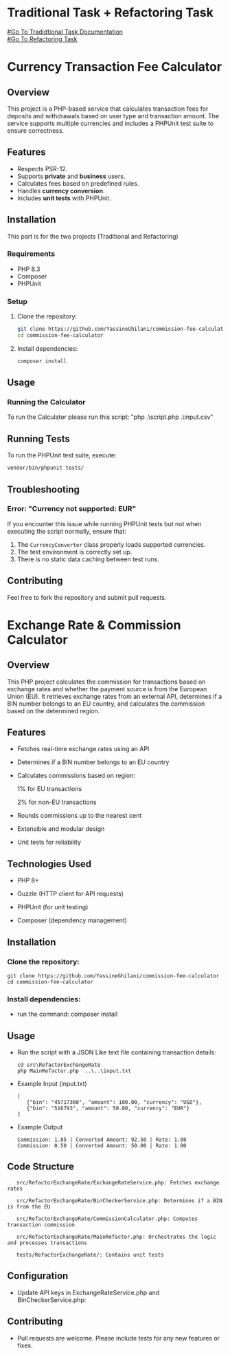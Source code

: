 # Traditional Task + Refactoring Task
[#Go To Tradidtional Task Documentation](#currency-transaction-fee-calculator)
\
[#Go To Refactoring Task](#exchange-rate--commission-calculator)

# Currency Transaction Fee Calculator

## Overview
This project is a PHP-based service that calculates transaction fees for deposits and withdrawals based on user type and transaction amount. The service supports multiple currencies and includes a PHPUnit test suite to ensure correctness.

## Features
- Respects PSR-12.
- Supports **private** and **business** users.
- Calculates fees based on predefined rules.
- Handles **currency conversion**.
- Includes **unit tests** with PHPUnit.

## Installation
This part is for the two projects (Traditional and Refactoring)
### Requirements
- PHP 8.3
- Composer
- PHPUnit

### Setup
1. Clone the repository:
   ```bash
   git clone https://github.com/YassineGhilani/commission-fee-calculator
   cd commission-fee-calculator
   ```
2. Install dependencies:
   ```bash
   composer install
   ```

## Usage
### Running the Calculator
To run the Calculator please run this script: "php .\script.php .\input.csv"

## Running Tests
To run the PHPUnit test suite, execute:
```bash
vendor/bin/phpunit tests/
```

## Troubleshooting
### Error: "Currency not supported: EUR"
If you encounter this issue while running PHPUnit tests but not when executing the script normally, ensure that:
1. The `CurrencyConverter` class properly loads supported currencies.
2. The test environment is correctly set up.
3. There is no static data caching between test runs.

## Contributing
Feel free to fork the repository and submit pull requests.


# Exchange Rate & Commission Calculator

## Overview

This PHP project calculates the commission for transactions based on exchange rates and whether the payment source is from the European Union (EU). It retrieves exchange rates from an external API, determines if a BIN number belongs to an EU country, and calculates the commission based on the determined region.

## Features

 - Fetches real-time exchange rates using an API

 - Determines if a BIN number belongs to an EU country

 - Calculates commissions based on region:

      1% for EU transactions

      2% for non-EU transactions

 - Rounds commissions up to the nearest cent

 - Extensible and modular design

 - Unit tests for reliability

## Technologies Used

 - PHP 8+

 - Guzzle (HTTP client for API requests)

 - PHPUnit (for unit testing)

 - Composer (dependency management)

## Installation

### Clone the repository:
   ```
   git clone https://github.com/YassineGhilani/commission-fee-calculator
   cd commission-fee-calculator
   ```

### Install dependencies:

 - run the command: composer install

## Usage

 - Run the script with a JSON Like text file containing transaction details:

   ```
   cd src\RefactorExchangeRate
   php MainRefactor.php  ..\..\input.txt
   ```

 - Example Input (input.txt)
   ```
   [
      {"bin": "45717360", "amount": 100.00, "currency": "USD"},
      {"bin": "516793", "amount": 50.00, "currency": "EUR"}
   ]
   ```
 - Example Output
   ```
   Commission: 1.85 | Converted Amount: 92.50 | Rate: 1.08
   Commission: 0.50 | Converted Amount: 50.00 | Rate: 1.00
   ```
## Code Structure

```
   src/RefactorExchangeRate/ExchangeRateService.php: Fetches exchange rates

   src/RefactorExchangeRate/BinCheckerService.php: Determines if a BIN is from the EU

   src/RefactorExchangeRate/CommissionCalculator.php: Computes transaction commission

   src/RefactorExchangeRate/MainRefactor.php: Orchestrates the logic and processes transactions

   tests/RefactorExchangeRate/: Contains unit tests
```

## Configuration

 - Update API keys in ExchangeRateService.php and BinCheckerService.php:

## Contributing

 - Pull requests are welcome. Please include tests for any new features or fixes.
